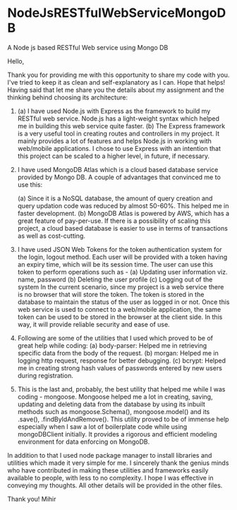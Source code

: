# NodeJsRESTfulWebServiceMongoDB
A Node js based RESTful Web service using Mongo DB

Hello,

Thank you for providing me with this opportunity to share my code with you. I've tried to keep it as clean and self-explanatory as I can.
Hope that helps! Having said that let me share you the details about my assignment and the thinking behind choosing its architecture:

1. (a) I have used Node.js with Express as the framework to build my RESTful web service. Node.js has a light-weight syntax which helped me
       in building this web service quite faster.
   (b) The Express framework is a very useful tool in creating routes and controllers in my project. It mainly provides a lot of 
       features and helps Node.js in working with web/mobile applications. I chose to use Express with an intention that this project
       can be scaled to a higher level, in future, if necessary.
       
2. I have used MongoDB Atlas which is a cloud based database service provided by Mongo DB. A couple of advantages that convinced me to use this:

   (a) Since it is a NoSQL database, the amount of query creation and query updation code was reduced by almost 50-60%. This helped me in
       faster development.
   (b) MongoDB Atlas is powered by AWS, which has a great feature of pay-per-use. If there is a possibility of scaling this project,
       a cloud based database is easier to use in terms of transactions as well as cost-cutting.
     
3. I have used JSON Web Tokens for the token authentication system for the login, logout method. Each user will be provided with a token
   having an expiry time, which will be its session time. The user can use this token to perform operations such as -
   (a) Updating user information viz. name, password
   (b) Deleting the user profile
   (c) Logging out of the system
   In the current scenario, since my project is a web service there is no browser that will store the token. The token is stored in the database
   to maintain the status of the user as logged in or not. Once this web service is used to connect to a web/mobile application, the same
   token can be used to be stored in the browser at the client side. In this way, it will provide reliable security and ease of use.
   
 4. Following are some of the utilities that I used which proved to be of great help while coding:
    (a) body-parser: Helped me in retrieving specific data from the body of the request.
    (b) morgan: Helped me in logging http request, response for better debugging.
    (c) bcrypt: Helped me in creating strong hash values of passwords entered by new users during registration.
    
 5. This is the last and, probably, the best utility that helped me while I was coding - mongoose. Mongoose helped me a lot in creating,
    saving, updating and deleting data from the database by using its inbuilt methods such as mongoose.Schema(), mongoose.model() and 
    its .save(), .findByIdAndRemove(). This utility proved to be of immense help especially when I saw a lot of boilerplate code
    while using mongoDBClient initially. It provides a rigorous and efficient modeling environment for data enforcing on MongoDB.
   
In addition to that I used node package manager to install libraries and utilities which made it very simple for me. I sincerely
thank the genius minds who have contributed in making these utilities and frameworks easily available to people, with less to 
no complexity. I hope I was effective in conveying my thoughts. All other details will be provided in the other files.

Thank you!
Mihir
